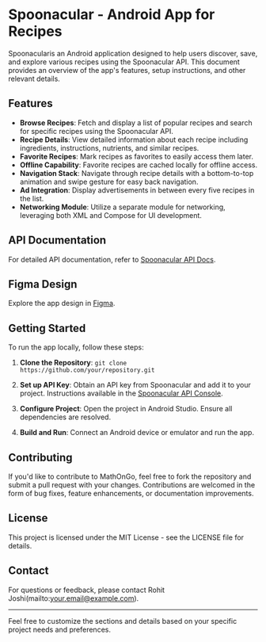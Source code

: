 # Spoonacular - Android App for Recipes

 Spoonacularis an Android application designed to help users discover, save, and explore various recipes using the Spoonacular API. This document provides an overview of the app's features, setup instructions, and other relevant details.

## Features

- **Browse Recipes**: Fetch and display a list of popular recipes and search for specific recipes using the Spoonacular API.
- **Recipe Details**: View detailed information about each recipe including ingredients, instructions, nutrients, and similar recipes.
- **Favorite Recipes**: Mark recipes as favorites to easily access them later.
- **Offline Capability**: Favorite recipes are cached locally for offline access.
- **Navigation Stack**: Navigate through recipe details with a bottom-to-top animation and swipe gesture for easy back navigation.
- **Ad Integration**: Display advertisements in between every five recipes in the list.
- **Networking Module**: Utilize a separate module for networking, leveraging both XML and Compose for UI development.

## API Documentation

For detailed API documentation, refer to [Spoonacular API Docs](https://spoonacular.com/food-api/docs).

## Figma Design

Explore the app design in [Figma](https://www.figma.com/file/3osDPZ0cy0AMfynjkRFOoV/MathOnGo---Android---Assignment?type=design&node-id=0-1&mode=design).

## Getting Started

To run the app locally, follow these steps:

1. **Clone the Repository**: `git clone https://github.com/your/repository.git`
   
2. **Set up API Key**: Obtain an API key from Spoonacular and add it to your project. Instructions available in the [Spoonacular API Console](https://spoonacular.com/food-api/console#Profile).

3. **Configure Project**: Open the project in Android Studio. Ensure all dependencies are resolved.

4. **Build and Run**: Connect an Android device or emulator and run the app.

## Contributing

If you'd like to contribute to MathOnGo, feel free to fork the repository and submit a pull request with your changes. Contributions are welcomed in the form of bug fixes, feature enhancements, or documentation improvements.
    
## License

This project is licensed under the MIT License - see the LICENSE file for details.

## Contact

For questions or feedback, please contact Rohit Joshi(mailto:your.email@example.com).

---

Feel free to customize the sections and details based on your specific project needs and preferences.
